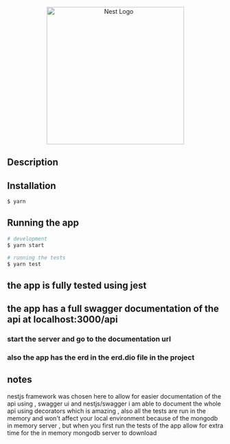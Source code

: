 <p align="center">
  <a href="http://nestjs.com/" target="blank"><img src="https://nestjs.com/img/logo_text.svg" width="320" alt="Nest Logo" /></a>
</p>

## Description

## Installation

```bash
$ yarn
```

## Running the app

```bash
# development
$ yarn start

# running the tests
$ yarn test

```
## the app  is fully tested using jest
## the app has a full swagger documentation of the api at localhost:3000/api
### start the server and go to the documentation url
### also the app has the erd in the erd.dio file in the project

## notes

nestjs framework was chosen here to allow for easier documentation of the api using , swagger ui and nestjs/swagger i am able to document the whole api using decorators which is amazing , also all the tests are run in the memory and won't affect your local environment because of the mongodb in memory server , but when you first run the tests of the app allow for extra time for the in memory mongodb server to download

